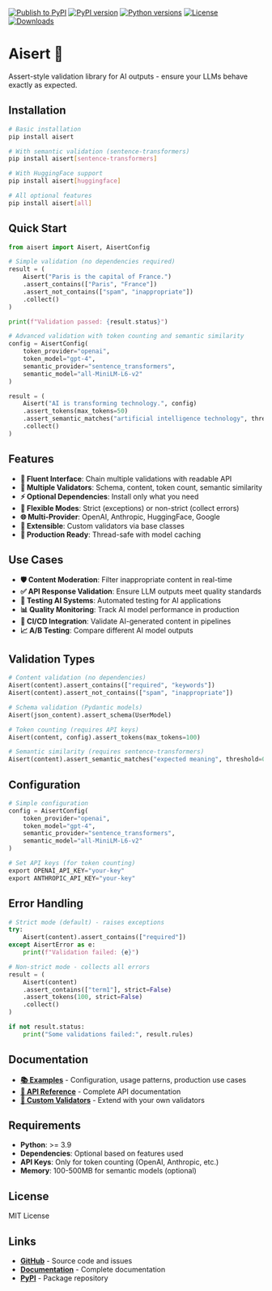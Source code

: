 [![Publish to PyPI](https://github.com/haipad/aisert/actions/workflows/workflow.yml/badge.svg)](https://github.com/haipad/aisert/actions/workflows/workflow.yml)
[![PyPI version](https://badge.fury.io/py/aisert.svg)](https://badge.fury.io/py/aisert)
[![Python versions](https://img.shields.io/pypi/pyversions/aisert.svg)](https://pypi.org/project/aisert/)
[![License](https://img.shields.io/pypi/l/aisert.svg)](https://github.com/haipad/aisert/blob/main/LICENSE)
[![Downloads](https://pepy.tech/badge/aisert)](https://pepy.tech/project/aisert)

# Aisert 🚀

Assert-style validation library for AI outputs - ensure your LLMs behave exactly as expected.

## Installation

```bash
# Basic installation
pip install aisert

# With semantic validation (sentence-transformers)
pip install aisert[sentence-transformers]

# With HuggingFace support
pip install aisert[huggingface]

# All optional features
pip install aisert[all]
```

## Quick Start

```python
from aisert import Aisert, AisertConfig

# Simple validation (no dependencies required)
result = (
    Aisert("Paris is the capital of France.")
    .assert_contains(["Paris", "France"])
    .assert_not_contains(["spam", "inappropriate"])
    .collect()
)

print(f"Validation passed: {result.status}")

# Advanced validation with token counting and semantic similarity
config = AisertConfig(
    token_provider="openai",
    token_model="gpt-4",
    semantic_provider="sentence_transformers",
    semantic_model="all-MiniLM-L6-v2"
)

result = (
    Aisert("AI is transforming technology.", config)
    .assert_tokens(max_tokens=50)
    .assert_semantic_matches("artificial intelligence technology", threshold=0.7)
    .collect()
)
```

## Features

- **🔗 Fluent Interface**: Chain multiple validations with readable API
- **📝 Multiple Validators**: Schema, content, token count, semantic similarity
- **⚡ Optional Dependencies**: Install only what you need
- **🎯 Flexible Modes**: Strict (exceptions) or non-strict (collect errors)
- **🌐 Multi-Provider**: OpenAI, Anthropic, HuggingFace, Google
- **🔧 Extensible**: Custom validators via base classes
- **🚀 Production Ready**: Thread-safe with model caching

## Use Cases

- **🛡️ Content Moderation**: Filter inappropriate content in real-time
- **✅ API Response Validation**: Ensure LLM outputs meet quality standards
- **🧪 Testing AI Systems**: Automated testing for AI applications
- **📊 Quality Monitoring**: Track AI model performance in production
- **🔄 CI/CD Integration**: Validate AI-generated content in pipelines
- **📈 A/B Testing**: Compare different AI model outputs

## Validation Types

```python
# Content validation (no dependencies)
Aisert(content).assert_contains(["required", "keywords"])
Aisert(content).assert_not_contains(["spam", "inappropriate"])

# Schema validation (Pydantic models)
Aisert(json_content).assert_schema(UserModel)

# Token counting (requires API keys)
Aisert(content, config).assert_tokens(max_tokens=100)

# Semantic similarity (requires sentence-transformers)
Aisert(content).assert_semantic_matches("expected meaning", threshold=0.8)
```

## Configuration

```python
# Simple configuration
config = AisertConfig(
    token_provider="openai",
    token_model="gpt-4",
    semantic_provider="sentence_transformers",
    semantic_model="all-MiniLM-L6-v2"
)

# Set API keys (for token counting)
export OPENAI_API_KEY="your-key"
export ANTHROPIC_API_KEY="your-key"
```

## Error Handling

```python
# Strict mode (default) - raises exceptions
try:
    Aisert(content).assert_contains(["required"])
except AisertError as e:
    print(f"Validation failed: {e}")

# Non-strict mode - collects all errors
result = (
    Aisert(content)
    .assert_contains(["term1"], strict=False)
    .assert_tokens(100, strict=False)
    .collect()
)

if not result.status:
    print("Some validations failed:", result.rules)
```

## Documentation

- **[📚 Examples](https://aisert.readthedocs.io/en/latest/examples.html)** - Configuration, usage patterns, production use cases
- **[📖 API Reference](https://aisert.readthedocs.io/en/latest/api.html)** - Complete API documentation  
- **[🔧 Custom Validators](https://aisert.readthedocs.io/en/latest/examples.html#custom-validators)** - Extend with your own validators

## Requirements

- **Python**: >= 3.9
- **Dependencies**: Optional based on features used
- **API Keys**: Only for token counting (OpenAI, Anthropic, etc.)
- **Memory**: 100-500MB for semantic models (optional)

## License

MIT License

## Links

- **[GitHub](https://github.com/haipad/aisert)** - Source code and issues
- **[Documentation](https://aisert.readthedocs.io/en/latest/)** - Complete documentation
- **[PyPI](https://pypi.org/project/aisert/)** - Package repository